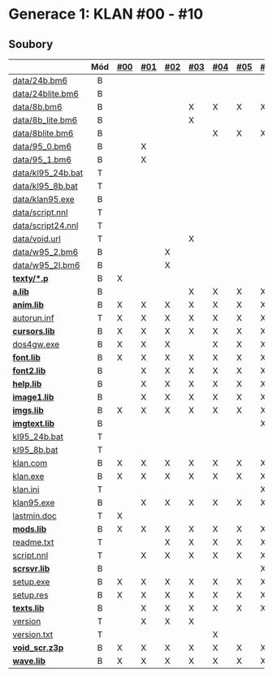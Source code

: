 # Generace 1: KLAN \#00 - \#10

## Soubory

|  | Mód | [\#00](/vydani/klan-00.md) | [\#01](/vydani/klan-01.md) | [\#02](/vydani/klan-02.md) | [\#03](/vydani/klan-03.md) | [\#04](/vydani/klan-04.md) | [\#05](/vydani/klan-05.md) | [\#06](/vydani/klan-06.md) | [\#07](/vydani/klan-07.md) | [\#08](/vydani/klan-08.md) | [\#09](/vydani/klan-09.md) | [\#10](/vydani/klan-10.md) |
| :--- | :---: | :--- | :--- | :--- | :--- | :--- | :--- | :--- | :--- | :--- | :--- | :--- |
| [data/24b.bm6](/soubory/data/24b.bm6.md) | B |  |  |  |  |  |  |  | X | X | X | X |
| [data/24blite.bm6](/soubory/data/24blite.bm6.md) | B |  |  |  |  |  |  |  | X | X | X | X |
| [data/8b.bm6](/soubory/data/8b.bm6.md) | B |  |  |  | X | X | X | X | X | X | X | X |
| [data/8b\_lite.bm6](/soubory/data/8b_lite.bm6.md) | B |  |  |  | X |  |  |  |  |  |  |  |
| [data/8blite.bm6](/soubory/data/8blite.bm6.md) | B |  |  |  |  | X | X | X | X | X | X | X |
| [data/95\_0.bm6](/soubory/data/95_0.bm6.md) | B |  | X |  |  |  |  |  |  |  |  |  |
| [data/95\_1.bm6](/soubory/data/95_1.bm6.md) | B |  | X |  |  |  |  |  |  |  |  |  |
| [data/kl95\_24b.bat](/soubory/data/kl95_24b.bat.md) | T |  |  |  |  |  |  |  | X | X | X | X |
| [data/kl95\_8b.bat](/soubory/data/kl95_8b.bat.md) | T |  |  |  |  |  |  |  | X | X | X | X |
| [data/klan95.exe](/soubory/data/klan95.exe.md) | B |  |  |  |  |  |  |  | X | X | X | X |
| [data/script.nnl](/soubory/data/script.nnl.md) | T |  |  |  |  |  |  |  | X | X | X | X |
| [data/script24.nnl](/soubory/data/script24.nnl.md) | T |  |  |  |  |  |  |  | X | X | X | X |
| [data/void.url](/soubory/data/void.url.md) | T |  |  |  | X |  |  |  |  |  |  |  |
| [data/w95\_2.bm6](/soubory/data/w95_2.bm6.md) | B |  |  | X |  |  |  |  |  |  |  |  |
| [data/w95\_2l.bm6](/soubory/data/w95_2l.bm6.md) | B |  |  | X |  |  |  |  |  |  |  |  |
| [**texty/\*.p**](/soubory/texty/p.md) | B | X |  |  |  |  |  |  |  |  |  |  |
| [**a.lib**](/soubory/a.lib.md) | B |  |  |  | X | X | X | X | X | X | X | X |
| [**anim.lib**](/soubory/anim.lib.md) | B | X | X | X | X | X | X | X | X | X | X | X |
| [autorun.inf](/soubory/autorun.inf.md) | T | X | X | X | X | X | X | X | X | X | X | X |
| [**cursors.lib**](/soubory/cursors.lib.md) | B | X | X | X | X | X | X | X | X | X | X | X |
| [dos4gw.exe](/soubory/dos4gw.exe.md) | B | X | X | X |  | X | X | X | X | X | X | X |
| [**font.lib**](/soubory/font.lib.md) | B | X | X | X | X | X | X | X | X | X | X | X |
| [**font2.lib**](/soubory/font2.lib.md) | B |  | X | X | X | X | X | X | X | X | X | X |
| [**help.lib**](/soubory/help.lib.md) | B |  | X | X | X | X | X | X | X | X | X | X |
| [**image1.lib**](/soubory/image1.lib.md) | B |  | X | X | X | X | X | X | X | X | X | X |
| [**imgs.lib**](/soubory/imgs.lib.md) | B | X | X | X | X | X | X | X | X | X | X | X |
| [**imgtext.lib**](/soubory/imgtext.lib.md) | B |  |  |  |  |  |  | X | X | X | X | X |
| [kl95\_24b.bat](/soubory/data/kl95_24b.bat.md) | T |  |  |  |  |  |  |  |  | X |  |  |
| [kl95\_8b.bat](/soubory/kl95_8b.bat.md) | T |  |  |  |  |  |  |  |  | X |  |  |
| [klan.com](/soubory/klan.com.md) | B | X | X | X | X | X | X | X | X | X | X | X |
| [klan.exe](/soubory/klan.exe.md) | B | X | X | X | X | X | X | X | X | X | X | X |
| [klan.ini](/soubory/klan.ini.md) | T |  |  |  |  |  |  | X | X | X | X | X |
| [klan95.exe](/soubory/data/klan95.exe.md) | B |  | X | X | X | X | X | X | X | X | X | X |
| [lastmin.doc](/soubory/lastmin.doc.md) | T | X |  |  |  |  |  |  |  |  |  |  |
| [**mods.lib**](/soubory/mods.lib.md) | B | X | X | X | X | X | X | X | X | X | X | X |
| [readme.txt](/soubory/readme.txt.md) | T |  |  | X | X | X | X | X | X | X | X | X |
| [script.nnl](/soubory/data/script.nnl.md) | T |  | X | X | X | X | X | X | X | X | X | X |
| [**scrsvr.lib**](/soubory/scrsvr.lib.md) | B |  |  |  |  |  |  | X | X | X | X | X |
| [setup.exe](/soubory/setup.exe.md) | B | X | X | X | X | X | X | X | X | X | X | X |
| [setup.res](/soubory/setup.res.md) | B | X | X | X | X | X | X | X | X | X | X | X |
| [**texts.lib**](/soubory/texts.lib.md) | B |  | X | X | X | X | X | X | X | X | X | X |
| [version](/soubory/version.md) | T |  | X | X | X |  |  |  |  |  |  |  |
| [version.txt](/soubory/version.txt.md) | T |  |  |  |  | X |  |  |  |  |  |  |
| [**void\_scr.z3p**](/soubory/void_scr.z3p.md) | B | X | X | X | X | X | X | X | X | X | X | X |
| [**wave.lib**](/soubory/wave.lib.md) | B | X | X | X | X | X | X | X | X | X | X | X |



